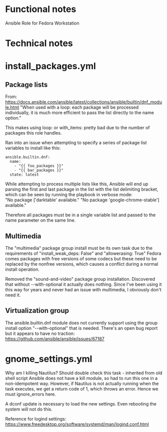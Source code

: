 # Functional notes
Ansible Role for Fedora Workstation


# Technical notes

install_packages.yml
=========

Package lists
----------------
From: https://docs.ansible.com/ansible/latest/collections/ansible/builtin/dnf_module.html
"When used with a loop: each package will be processed individually, it is much more efficient to pass the list directly to the name option."

This makes using loop: or with_items: pretty bad due to the number of packages this role handles.

Ran into an issue when attempting to specify a series of package list variables to install like this:

    ansible.builtin.dnf:
      name: 
        - "{{ foo_packages }}"
        - "{{ bar_packages }}"
      state: latest

While attempting to process multiple lists like this, Ansible will end up parsing the first and last package in the list with the list delimiting bracket, which can be seen by running the playbook in verbose mode:  
    "No package ['darktable' available."
    "No package 'google-chrome-stable'] available."

Therefore all packages must be in a single variable list and passed to the name parameter on the same line.

Multimedia
----------------
The "multimedia" package group install must be its own task due to the requirements of "install_weak_deps: False" and "allowerasing: True"
Fedora comes packages with free versions of some codecs but these need to be replaced by the nonfree versions, which causes a conflict during a normal install operation.

Removed the "sound-and-video" package group installation. Discovered that without --with-optional it actually does nothing.
Since I've been using it this way for years and never had an issue with multimedia, I obviously don't need it.

Virtualization group
----------------
The ansible.builtin.dnf module does not currently support using the group install option "--with-optional" that is needed.
There's an open bug report but it appears to have no traction: https://github.com/ansible/ansible/issues/67187

gnome_settings.yml
=========

Why am I killing Nautilus? Should double check this task - inherited from old shell script
Ansible does not have a kill module, so had to run this one in a non-idempotent way. However, if Nautilus is not actually running when the task executes, we get a return code of 1, which throws an error. Hence we must ignore_errors here.

A dconf update is necessary to load the new settings. Even rebooting the system will not do this.

Reference for logind settings: https://www.freedesktop.org/software/systemd/man/logind.conf.html
